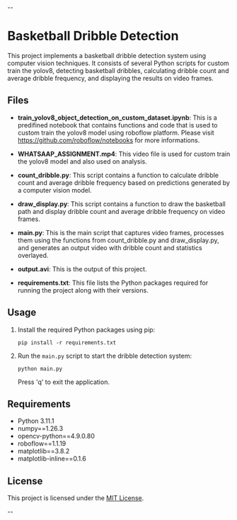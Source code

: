 --

# Basketball Dribble Detection

This project implements a basketball dribble detection system using computer vision techniques. It consists of several Python scripts for custom train the yolov8, detecting basketball dribbles, calculating dribble count and average dribble frequency, and displaying the results on video frames.

## Files

- **train_yolov8_object_detection_on_custom_dataset.ipynb**: This is a predifined notebook that contains functions and code that is used to custom train the yolov8 model using roboflow platform. Please visit https://github.com/roboflow/notebooks for more informations.

- **WHATSAAP_ASSIGNMENT.mp4**: This video file is used for custom train the yolov8 model and also used on analysis.

- **count_dribble.py**: This script contains a function to calculate dribble count and average dribble frequency based on predictions generated by a computer vision model.
  
- **draw_display.py**: This script contains a function to draw the basketball path and display dribble count and average dribble frequency on video frames.

- **main.py**: This is the main script that captures video frames, processes them using the functions from count_dribble.py and draw_display.py, and generates an output video with dribble count and statistics overlayed.

- **output.avi**: This is the output of this project.

- **requirements.txt**: This file lists the Python packages required for running the project along with their versions.

## Usage

1. Install the required Python packages using pip:

   ```
   pip install -r requirements.txt
   ```

2. Run the `main.py` script to start the dribble detection system:

   ```
   python main.py
   ```

   Press 'q' to exit the application.

## Requirements

- Python 3.11.1
- numpy==1.26.3
- opencv-python==4.9.0.80
- roboflow==1.1.19
- matplotlib==3.8.2
- matplotlib-inline==0.1.6

## License

This project is licensed under the [MIT License](LICENSE).

--